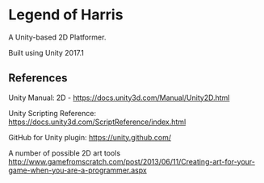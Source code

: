# Legend of Harris
A Unity-based 2D Platformer.

Built using Unity 2017.1

References
----------

Unity Manual: 2D - https://docs.unity3d.com/Manual/Unity2D.html

Unity Scripting Reference: https://docs.unity3d.com/ScriptReference/index.html

GitHub for Unity plugin: https://unity.github.com/

A number of possible 2D art tools http://www.gamefromscratch.com/post/2013/06/11/Creating-art-for-your-game-when-you-are-a-programmer.aspx


